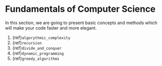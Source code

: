 # Fundamentals of Computer Science

In this section, we are going to present basic concepts and methods which will make your code faster and more elegant. 

1. {ref}`algorythmic_complexity`
2. {ref}`recursion`
3. {ref}`divide_and_conquer`
4. {ref}`dynamic_programming`
5. {ref}`greedy_algorithms`